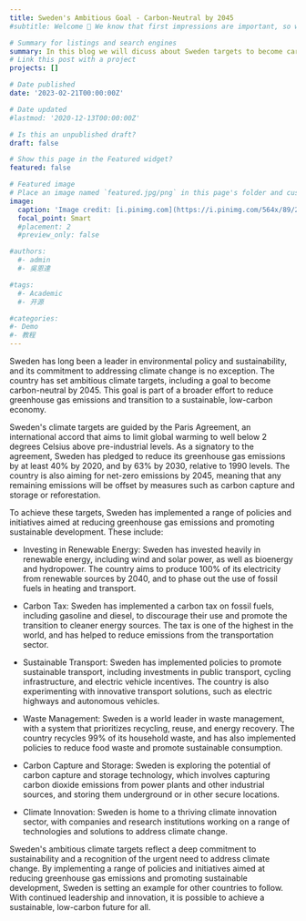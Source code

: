 ```yaml
---
title: Sweden's Ambitious Goal - Carbon-Neutral by 2045
#subtitle: Welcome 👋 We know that first impressions are important, so we've populated your new site with some initial content to help you get familiar with everything in no time.

# Summary for listings and search engines
summary: In this blog we will dicuss about Sweden targets to become carbon-neutral by 2045
# Link this post with a project
projects: []

# Date published
date: '2023-02-21T00:00:00Z'

# Date updated
#lastmod: '2020-12-13T00:00:00Z'

# Is this an unpublished draft?
draft: false

# Show this page in the Featured widget?
featured: false

# Featured image
# Place an image named `featured.jpg/png` in this page's folder and customize its options here.
image:
  caption: 'Image credit: [i.pinimg.com](https://i.pinimg.com/564x/89/2b/87/892b87ae3cde56987c656776f0f09ada.jpg)'
  focal_point: Smart
  #placement: 2
  #preview_only: false

#authors:
  #- admin
  #- 吳恩達

#tags:
  #- Academic
  #- 开源

#categories:
#- Demo
#- 教程
---
```

Sweden has long been a leader in environmental policy and sustainability, and its commitment to addressing climate change is no exception. The country has set ambitious climate targets, including a goal to become carbon-neutral by 2045. This goal is part of a broader effort to reduce greenhouse gas emissions and transition to a sustainable, low-carbon economy.


Sweden's climate targets are guided by the Paris Agreement, an international accord that aims to limit global warming to well below 2 degrees Celsius above pre-industrial levels. As a signatory to the agreement, Sweden has pledged to reduce its greenhouse gas emissions by at least 40% by 2020, and by 63% by 2030, relative to 1990 levels. The country is also aiming for net-zero emissions by 2045, meaning that any remaining emissions will be offset by measures such as carbon capture and storage or reforestation.


To achieve these targets, Sweden has implemented a range of policies and initiatives aimed at reducing greenhouse gas emissions and promoting sustainable development. These include:


  - Investing in Renewable Energy: Sweden has invested heavily in renewable energy, including wind and solar power, as well as bioenergy and hydropower. The country aims to produce 100% of its electricity from renewable sources by 2040, and to phase out the use of fossil fuels in heating and transport.


  - Carbon Tax: Sweden has implemented a carbon tax on fossil fuels, including gasoline and diesel, to discourage their use and promote the transition to cleaner energy sources. The tax is one of the highest in the world, and has helped to reduce emissions from the transportation sector.


  - Sustainable Transport: Sweden has implemented policies to promote sustainable transport, including investments in public transport, cycling infrastructure, and electric vehicle incentives. The country is also experimenting with innovative transport solutions, such as electric highways and autonomous vehicles.


  - Waste Management: Sweden is a world leader in waste management, with a system that prioritizes recycling, reuse, and energy recovery. The country recycles 99% of its household waste, and has also implemented policies to reduce food waste and promote sustainable consumption.


  - Carbon Capture and Storage: Sweden is exploring the potential of carbon capture and storage technology, which involves capturing carbon dioxide emissions from power plants and other industrial sources, and storing them underground or in other secure locations.


  - Climate Innovation: Sweden is home to a thriving climate innovation sector, with companies and research institutions working on a range of technologies and solutions to address climate change.


Sweden's ambitious climate targets reflect a deep commitment to sustainability and a recognition of the urgent need to address climate change. By implementing a range of policies and initiatives aimed at reducing greenhouse gas emissions and promoting sustainable development, Sweden is setting an example for other countries to follow. With continued leadership and innovation, it is possible to achieve a sustainable, low-carbon future for all.














